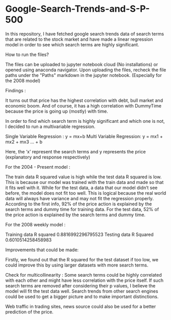 # Google-Search-Trends-and-S-P-500
In this repository, I have fetched google search trends data of search terms that are related to the stock market and have made a linear regression model in order to see which search terms are highly significant.

How to run the files?

The files can be uploaded to jupyter notebook cloud (No installations) or opened using anaconda navigator. 
Upon uploading the files, recheck the file paths under the "Paths" markdown in the jupyter notebook. (Especially for the 2008 model)

Findings : 

It turns out that price has the highest correlation with debt, bull market and economic boom. And of course, it has a high correlation with DummyTime because the price is going up (mostly) with time. 

In order to find which search term is highly significant and which one is not, I decided to run a multivariable regression. 

Single Variable Regression : y = mx+b
Multi Variable Regression: y = mx1 + mx2 + mx3 … + b

Here, the ‘x’ represent the search terms and y represents the price (explanatory and response respectively)

For the 2004 - Present model : 

The train data R squared value is high while the test data R squared is low. 
This is because our model was trained with the train data and made so that it fits well with it. 
While for the test data, a data that our model didn’t see before, the model does not fit too well. 
This is logical because the real world data will always have variance and may not fit the regression properly. 
According to the first info, 92% of the price action is explained by the search terms and dummy time for training data. 
For the test data, 52% of the price action is explained by the search terms and dummy time.

For the 2008 weekly model : 

Training data R squared 0.8816992296795523
Testing data R Squared 0.6010514258458983

Improvements that could be made:

Firstly, we found out that the R squared for the test dataset if too low, we could improve this by using larger datasets with more search terms. 

Check for multicollinearity : Some search terms could be highly correlated with each other and might have less correlation with the price itself. If such search terms are removed after considering their p values, I believe the model will fit the test data well. 
Search trends from other search engines could be used to get a bigger picture and to make important distinctions.

 Web traffic in trading sites, news source could also be used for a better prediction of the price. 

